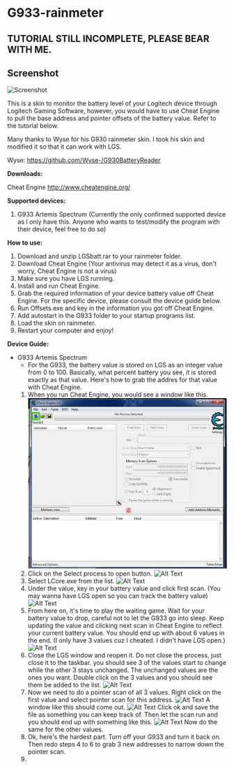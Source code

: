 # G933-rainmeter

## TUTORIAL STILL INCOMPLETE, PLEASE BEAR WITH ME.

## Screenshot
![Screenshot](https://snipeon.github.com/pics/screenshot.png)

This is a skin to monitor the battery level of your Logitech device through Logitech Gaming Software, however, you would have to use Cheat Engine to pull the base address and pointer offsets of the battery value. Refer to the tutorial below.

Many thanks to Wyse for his G930 rainmeter skin. I took his skin and modified it so that it can work with LGS. 

Wyse: https://github.com/Wyse-/G930BatteryReader

**Downloads:**

Cheat Engine http://www.cheatengine.org/

**Supported devices:**
1. G933 Artemis Spectrum (Currently the only confirmed supported device as I only have this. Anyone who wants to test/modify the program with their device, feel free to do so)

**How to use:**
1. Download and unzip LGSbatt.rar to your rainmeter folder.
2. Download Cheat Engine (Your antivirus may detect it as a virus, don't worry, Cheat Engine is not a virus)
3. Make sure you have LGS running.
4. Install and run Cheat Engine.
5. Grab the required information of your device battery value off Cheat Engine. For the specific device, please consult the device guide below.
6. Run Offsets.exe and key in the information you got off Cheat Engine.
7. Add autostart in the G933 folder to your startup programs list.
8. Load the skin on rainmeter.
9. Restart your computer and enjoy!

**Device Guide:**
- G933 Artemis Spectrum
  - For the G933, the battery value is stored on LGS as an integer value from 0 to 100. Basically, what percent battery you see, it is stored exactly as that value. Here's how to grab the addres for that value with Cheat Engine.
  1. When you run Cheat Engine, you would see a window like this.
  ![Alt Text](https://github.com/Snipeon/G933-rainmeter/blob/master/Pics/Untitled.png)
  2. Click on the Select process to open button.
  ![Alt Text](https://snipeon.github.com/pics/Untitled1.png)
  3. Select LCore.exe from the list.
  ![Alt Text](https://snipeon.github.com/pics/Untitled2.png)
  4. Under the value, key in your battery value and click first scan. (You may wanna have LGS open so you can track the battery value)
  ![Alt Text](https://snipeon.github.com/pics/Untitled3.png)
  5. From here on, it's time to play the waiting game. Wait for your battery value to drop, careful not to let the G933 go into sleep. Keep updating the value and clicking next scan in Cheat Engine to reflect your current battery value. You should end up with about 6 values in the end. (I only have 3 values cuz I cheated. I didn't have LGS open.)
  ![Alt Text](https://snipeon.github.com/pics/Untitled4.png)
  6. Close the LGS window and reopen it. Do not close the process, just close it to the taskbar. you should see 3 of the values start to change while the other 3 stays unchanged. The unchanged values are the ones you want. Double click on the 3 values and you should see them be added to the list.
  ![Alt Text](https://snipeon.github.com/pics/Untitled5.png)
  7. Now we need to do a pointer scan of all 3 values. Right click on the first value and select pointer scan for this address.
  ![Alt Text](https://snipeon.github.com/pics/Untitled6.png)
  A window like this should come out. 
  ![Alt Text](https://snipeon.github.com/pics/Untitled7.png)
  Click ok and save the file as something you can keep track of. Then let the scan run and you should end up with something like this. 
  ![Alt Text](https://snipeon.github.com/pics/Untitled8.png)
  Now do the same for the other values.
  8. Ok, here's the hardest part. Turn off your G933 and turn it back on. Then redo steps 4 to 6 to grab 3 new addresses to narrow down the pointer scan.
  9. 
